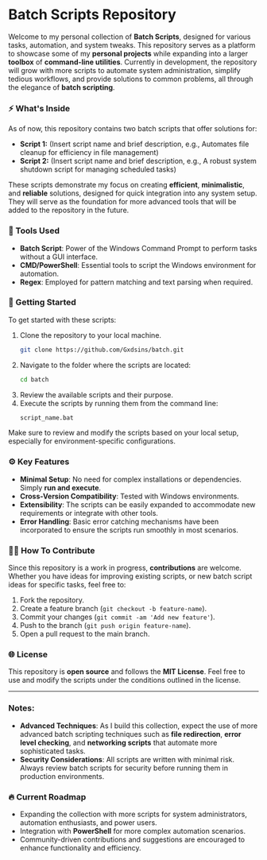# Batch Scripts Repository

Welcome to my personal collection of **Batch Scripts**, designed for various tasks, automation, and system tweaks. This repository serves as a platform to showcase some of my **personal projects** while expanding into a larger **toolbox** of **command-line utilities**. Currently in development, the repository will grow with more scripts to automate system administration, simplify tedious workflows, and provide solutions to common problems, all through the elegance of **batch scripting**.

### ⚡ What's Inside

As of now, this repository contains two batch scripts that offer solutions for:

- **Script 1:** (Insert script name and brief description, e.g., Automates file cleanup for efficiency in file management)
- **Script 2:** (Insert script name and brief description, e.g., A robust system shutdown script for managing scheduled tasks)

These scripts demonstrate my focus on creating **efficient**, **minimalistic**, and **reliable** solutions, designed for quick integration into any system setup. They will serve as the foundation for more advanced tools that will be added to the repository in the future.

### 🔧 Tools Used

- **Batch Script**: Power of the Windows Command Prompt to perform tasks without a GUI interface.
- **CMD/PowerShell**: Essential tools to script the Windows environment for automation.
- **Regex**: Employed for pattern matching and text parsing when required.

### 🚀 Getting Started

To get started with these scripts:

1. Clone the repository to your local machine.
    ```bash
    git clone https://github.com/Gxdsins/batch.git
    ```
2. Navigate to the folder where the scripts are located:
    ```bash
    cd batch
    ```
3. Review the available scripts and their purpose.
4. Execute the scripts by running them from the command line:
    ```bash
    script_name.bat
    ```
    
Make sure to review and modify the scripts based on your local setup, especially for environment-specific configurations.

### ⚙️ Key Features

- **Minimal Setup**: No need for complex installations or dependencies. Simply **run and execute**.
- **Cross-Version Compatibility**: Tested with Windows environments.
- **Extensibility**: The scripts can be easily expanded to accommodate new requirements or integrate with other tools.
- **Error Handling**: Basic error catching mechanisms have been incorporated to ensure the scripts run smoothly in most scenarios.

### 🕵️‍♂️ How To Contribute

Since this repository is a work in progress, **contributions** are welcome. Whether you have ideas for improving existing scripts, or new batch script ideas for specific tasks, feel free to:

1. Fork the repository.
2. Create a feature branch (`git checkout -b feature-name`).
3. Commit your changes (`git commit -am 'Add new feature'`).
4. Push to the branch (`git push origin feature-name`).
5. Open a pull request to the main branch.

### 🌐 License

This repository is **open source** and follows the **MIT License**. Feel free to use and modify the scripts under the conditions outlined in the license.

---

### Notes:

- **Advanced Techniques**: As I build this collection, expect the use of more advanced batch scripting techniques such as **file redirection**, **error level checking**, and **networking scripts** that automate more sophisticated tasks.
- **Security Considerations**: All scripts are written with minimal risk. Always review batch scripts for security before running them in production environments.

### 🔥 Current Roadmap

- Expanding the collection with more scripts for system administrators, automation enthusiasts, and power users.
- Integration with **PowerShell** for more complex automation scenarios.
- Community-driven contributions and suggestions are encouraged to enhance functionality and efficiency.
